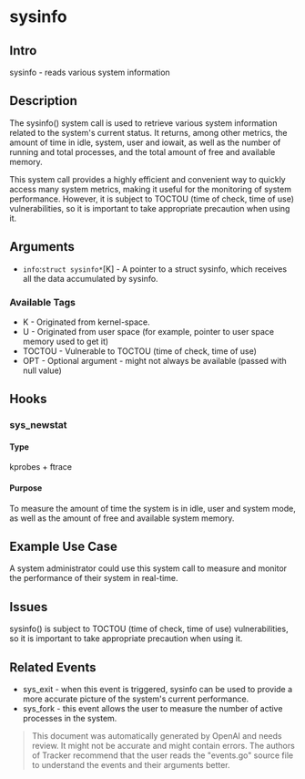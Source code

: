 
# sysinfo

## Intro
sysinfo - reads various system information

## Description
The sysinfo() system call is used to retrieve various system information related to the system's current status. It returns, among other metrics, the amount of time in idle, system, user and iowait, as well as the number of running and total processes, and the total amount of free and available memory.

This system call provides a highly efficient and convenient way to quickly access many system metrics, making it useful for the monitoring of system performance. However, it is subject to TOCTOU (time of check, time of use) vulnerabilities, so it is important to take appropriate precaution when using it.

## Arguments
* `info`:`struct sysinfo*`[K] - A pointer to a struct sysinfo, which receives all the data accumulated by sysinfo.

### Available Tags
* K - Originated from kernel-space.
* U - Originated from user space (for example, pointer to user space memory used to get it)
* TOCTOU - Vulnerable to TOCTOU (time of check, time of use)
* OPT - Optional argument - might not always be available (passed with null value)

## Hooks
### sys_newstat
#### Type
kprobes + ftrace
#### Purpose
To measure the amount of time the system is in idle, user and system mode, as well as the amount of free and available system memory.

## Example Use Case
A system administrator could use this system call to measure and monitor the performance of their system in real-time.

## Issues
sysinfo() is subject to TOCTOU (time of check, time of use) vulnerabilities, so it is important to take appropriate precaution when using it.

## Related Events
* sys_exit - when this event is triggered, sysinfo can be used to provide a more accurate picture of the system's current performance.
* sys_fork - this event allows the user to measure the number of active processes in the system.

> This document was automatically generated by OpenAI and needs review. It might
> not be accurate and might contain errors. The authors of Tracker recommend that
> the user reads the "events.go" source file to understand the events and their
> arguments better.
